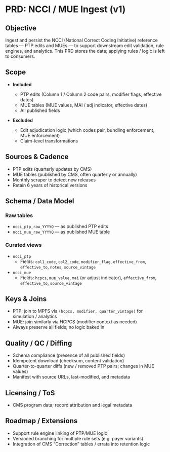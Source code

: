 # PRD: NCCI / MUE Ingest (v1)

## Objective  
Ingest and persist the NCCI (National Correct Coding Initiative) reference tables — PTP edits and MUEs — to support downstream edit validation, rule engines, and analytics. This PRD stores the data; applying rules / logic is left to consumers.

## Scope  
- **Included**  
  - PTP edits (Column 1 / Column 2 code pairs, modifier flags, effective dates)  
  - MUE tables (MUE values, MAI / adj indicator, effective dates)  
  - All published fields  

- **Excluded**  
  - Edit adjudication logic (which codes pair, bundling enforcement, MUE enforcement)  
  - Claim-level transformations  

## Sources & Cadence  
- PTP edits (quarterly updates by CMS)  
- MUE tables (published by CMS, often quarterly or annually)  
- Monthly scraper to detect new releases  
- Retain 6 years of historical versions  

## Schema / Data Model  

### Raw tables  
- `ncci_ptp_raw_YYYYQ` — as published PTP edits  
- `ncci_mue_raw_YYYYQ` — as published MUE table  

### Curated views  
- `ncci_ptp`  
  - Fields: `col1_code`, `col2_code`, `modifier_flag`, `effective_from`, `effective_to`, `notes`, `source_vintage`  
- `ncci_mue`  
  - Fields: `hcpcs`, `mue_value`, `mai` (or adjust indicator), `effective_from`, `effective_to`, `source_vintage`  

## Keys & Joins  
- PTP: join to MPFS via `(hcpcs, modifier, quarter_vintage)` for simulation / analytics  
- MUE: join similarly via HCPCS (modifier context as needed)  
- Always preserve all fields; no logic baked in  

## Quality / QC / Diffing  
- Schema compliance (presence of all published fields)  
- Idempotent download (checksum, content validation)  
- Quarter-to-quarter diffs (new / removed PTP pairs; changes in MUE values)  
- Manifest with source URLs, last-modified, and metadata  

## Licensing / ToS  
- CMS program data; record attribution and legal metadata  

## Roadmap / Extensions  
- Support rule engine linking of PTP/MUE logic  
- Versioned branching for multiple rule sets (e.g. payer variants)  
- Integration of CMS “Correction” tables / errata into retention logic  